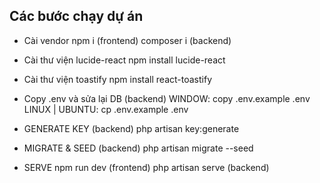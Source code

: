 ## Các bước chạy dự án

- Cài vendor
npm i        (frontend)
composer i   (backend)

- Cài thư viện lucide-react
npm install lucide-react

- Cài thư viện toastify
npm install react-toastify

- Copy .env và sửa lại DB   (backend)
WINDOW:           copy .env.example .env
LINUX | UBUNTU:   cp .env.example .env

- GENERATE KEY   (backend)
php artisan key:generate

- MIGRATE & SEED   (backend)
php artisan migrate --seed

- SERVE
npm run dev         (frontend)
php artisan serve   (backend)
